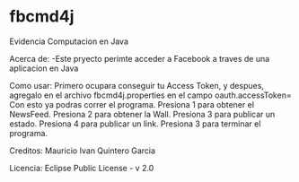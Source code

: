 # fbcmd4j
Evidencia Computacion en Java

Acerca de:
-Este pryecto perimte acceder a Facebook a traves de una aplicacion en Java

Como usar:
Primero ocupara conseguir tu Access Token, y despues, agregalo en el archivo fbcmd4j.properties en el campo oauth.accessToken= Con esto ya podras correr el programa. Presiona 1 para obtener el NewsFeed. Presiona 2 para obtener la Wall. Presiona 3 para publicar un estado. Presiona 4 para publicar un link. Presiona 3 para terminar el programa.

Creditos: Mauricio Ivan Quintero Garcia

Licencia: Eclipse Public License - v 2.0
